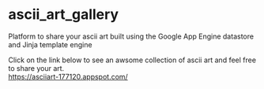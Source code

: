 # ascii_art_gallery
Platform to share your ascii art built using  the Google App Engine datastore and Jinja template engine

Click on the link below to see an awsome collection of ascii art and feel free to share your art.<br /> 
https://asciiart-177120.appspot.com/
